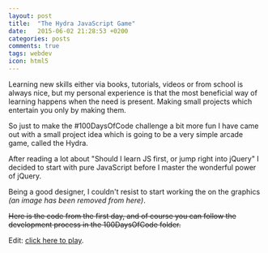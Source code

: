 ```yaml
---
layout: post
title:  "The Hydra JavaScript Game"
date:   2015-06-02 21:28:53 +0200
categories: posts
comments: true
tags: webdev
icon: html5
---
```

Learning new skills either via books, tutorials, videos or from school is always nice, but my personal experience is that the most beneficial way of learning happens when the need is present. Making small projects which entertain you only by making them.

So just to make the #100DaysOfCode challenge a bit more fun I have came out with a small project idea which is going to be a very simple arcade game, called the Hydra.

After reading a lot about "Should I learn JS first, or jump right into jQuery" I decided to start with pure JavaScript before I master the wonderful power of jQuery.

Being a good designer, I couldn't resist to start working the on the graphics *(an image has been removed from here)*.

~~Here is the code from the first day, and of course you can follow the development process in the 100DaysOfCode folder.~~

Edit: [click here to play](http://gaborpinter.net/webapps/hydra/).